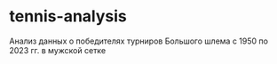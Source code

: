 # tennis-analysis
Анализ данных о победителях турниров Большого шлема с 1950 по 2023 гг. в мужской сетке
